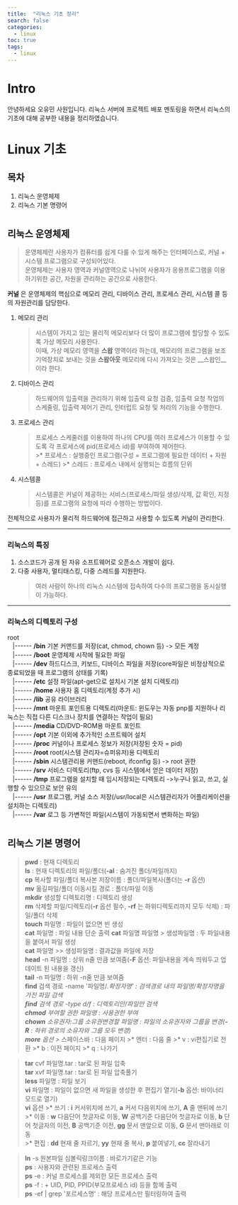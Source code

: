 ```yaml
---
title:  "리눅스 기초 정리"
search: false
categories: 
  - linux
toc: true  
tags:
  - linux
---
```


# Intro
안녕하세요 오유민 사원입니다. 리눅스 서버에 프로젝트 배포 멘토링을 하면서 리눅스의 기초에 대해 공부한 내용을 정리하였습니다.   

# __Linux 기초__

## 목차
1. 리눅스 운영체제
2. 리눅스 기본 명령어

#

## 리눅스 운영체제 
> 운영체제란 사용자가 컴퓨터를 쉽게 다룰 수 있게 해주는 인터페이스로, 커널 + 시스템 프로그램으로 구성되어있다.  
운영체제는 사용자 영역과 커널영역으로 나뉘어 사용자가 응용프로그램을 이용하기위한 공간, 자원을 관리하는 공간으로 사용한다.   
  
__커널__ 은 운영체제의 핵심으로 메모리 관리, 디바이스 관리, 프로세스 관리, 시스템 콜 등의 자원관리를 담당한다.

1. 메모리 관리
    >시스템이 가지고 있는 물리적 메모리보다 더 많이 프로그램에 할당할 수 있도록 가상 메모리 사용한다.  
    이때, 가상 메모리 영역을 __스왑__ 영역이라 하는데, 메모리의 프로그램을 보조 기억장치로 보내는 것을 __스왑아웃__ 메모리에 다시 가져오는 것은 __스왑인__이라 한다.  

2. 디바이스 관리
    >하드웨어의 입출력을 관리하기 위해 입출력 요청 검증, 입출력 요청 작업의 스케줄링, 입출력 제어기 관리, 인터럽트 요청 및 처리의 기능을 수행한다.  

3. 프로세스 관리
    >프로세스 스케줄러를 이용하여 하나의 CPU를 여러 프로세스가 이용할 수 있도록 각 프로세스에 pid(프로세스 id)를 부여하여 제어한다.  
        >* 프로세스 : 실행중인 프로그램(구성 = 프로그램에 필요한 데이터 + 자원 + 스레드)
        >* 스레드 : 프로세스 내에서 실행되는 흐름의 단위  
    >  

4. 시스템콜
    > 시스템콜은 커널이 제공하는 서비스(프로세스/파일 생성/삭제, 값 확인, 지정 등)를 프로그램의 요청에 따라 수행하는 방법이다.
  
전체적으로 사용자가 물리적 하드웨어에 접근하고 사용할 수 있도록 커널이 관리한다.
  
  ----------------------------------------

### 리눅스의 특징  
1. 소스코드가 공개 된 자유 소프트웨어로 오픈소스 개발이 쉽다.
2. 다중 사용자, 멀티태스킹, 다중 스레드를 지원한다.
    >여러 사람이 하나의 리눅스 시스템에 접속하여 다수의 프로그램을 동시실행이 가능하다.  

-----------------------------------------
### 리눅스의 디렉토리 구성 
root  
&nbsp;&nbsp;&nbsp;|------ __/bin__ 기본 커맨드를 저장(cat, chmod, chown 등) -> 모든 계정  
&nbsp;&nbsp;&nbsp;|------ __/boot__ 운영체제 시작에 필요한 파일  
&nbsp;&nbsp;&nbsp;|------ __/dev__ 하드디스크, 키보드, 디바이스 파일을 저장(core파일은 비정상적으로 종료되었을 때 프로그램의 상태를 기록)  
&nbsp;&nbsp;&nbsp;|------ __/etc__ 설정 파일(apt-get으로 설치시 기본 설치 디렉토리)  
&nbsp;&nbsp;&nbsp;|------ __/home__ 사용자 홈 디렉토리(계정 추가 시)  
&nbsp;&nbsp;&nbsp;|------ __/lib__ 공유 라이브러리  
&nbsp;&nbsp;&nbsp;|------ __/mnt__ 마운트 포인트용 디렉토리(마운트: 윈도우는 자동 pnp를 지원하나 리눅스는 직접 다른 디스크나 장치를 연결하는 작업이 필요)  
&nbsp;&nbsp;&nbsp;|------ __/media__ CD/DVD-ROM용 마운트 포인트  
&nbsp;&nbsp;&nbsp;|------ __/opt__ 기본 이외에 추가적인 소프트웨어 설치  
&nbsp;&nbsp;&nbsp;|------ __/proc__ 커널이나 프로세스 정보가 저장(저장된 숫자 = pid)  
&nbsp;&nbsp;&nbsp;|------ __/root__ root(시스템 관리자=슈퍼유저)용 디렉토리  
&nbsp;&nbsp;&nbsp;|------ __/sbin__ 시스템관리용 커맨드(reboot, ifconfig 등) -> root 권한  
&nbsp;&nbsp;&nbsp;|------ __/srv__ 서비스 디렉토리(ftp, cvs 등 시스템에서 얻은 데이터 저장)  
&nbsp;&nbsp;&nbsp;|------ __/tmp__ 프로그램을 설치할 때 임시저장되는 디렉토리 ->누구나 읽고, 쓰고, 실행할 수 있으므로 보안 유의  
&nbsp;&nbsp;&nbsp;|------ __/usr__ 프로그램, 커널 소스 저장(/usr/local은 시스템관리자가 어플리케이션을 설치하는 디렉토리)  
&nbsp;&nbsp;&nbsp;|------ __/var__ 로그 등 가변적인 파일(시스템이 가동되면서 변화하는 파일)
#

## 리눅스 기본 명령어  

>__pwd__ : 현재 디렉토리  
>__ls__ : 현재 디렉토리의 파일/폴더(__-al__ : 숨겨진 폴더/파일까지)   
>__cp__ 복사할 파일/폴더 복사본 저장이름 : 폴더/파일복사(폴더는 __-r__ 옵션)  
>__mv__ 옮길파일/폴더 이동시킬 경로 : 폴더/파일 이동  
>__mkdir__ 생성할 디렉토리명 : 디렉토리 생성  
>__rm__ 삭제할 파일/디렉토리(__-r__ 옵션 필수, __-rf__ 는 하위디렉토리까지 모두 삭제) : 파일/폴더 삭제  
>__touch__ 파일명 : 파일이 없으면 빈 생성  
>__cat__ 파일명 : 파일 내용 단순 출력
>__cat__ 파일명 파일명 > 생성파일명 : 두 파일내용을 붙여서 파일 생성  
>__cat__ 파일명 >> 생성파일명 : 결과값을 파일에 저장  
>__head__ -n 파일명 : 상위 n줄 만큼 보여줌(__-F__ 옵션: 파일내용을 계속 띄워두고 업데이트 된 내용을 갱신)  
>__tail__ -n 파일명 : 하위 -n줄 만큼 보여줌  
>__find__ 검색 경로 -name '파일명/*.확장자명' : 검색경로 내의 파일명/확장자명을 가진 파일 검색  
>__find__ 검색 경로 -type d/f : 디렉토리만/파일만 검색  
>__chmod__ 부여할 권한 파일명 : 사용권한 부여  
>__chown__ 소유권자:그룹 소유권변경할 파일명 : 파일의 소유권자와 그룹을 변경(__-R__ : 하위 경로의 소유자와 그룹 모두 변경)  
>__more__ 옵션 
    >* 스페이스바 : 다음 페이지
    >* 엔터 : 다음 줄
    >* v : vi편집기로 전환
    >* b : 이전 페이지
    >* q : 나가기  

>__tar__ cvf 파일명.tar : tar로 된 파일 압축  
>__tar__ xvf 파일명.tar : tar로 된 파일 압축풀기  
>__less__ 파일명 : 파일 보기  
>__vi__ 파일명 : 파일이 없으면 새 파일을 생성한 후 편집기 열기(__-b__ 옵션: 바이너리 모드로 열기)  
>__vi__ 옵션 
    >* 쓰기 : __i__ 커서위치에 쓰기, __a__ 커서 다음위치에 쓰기, __A__ 줄 맨뒤에 쓰기  
    >* 이동 : __w__ 다음단어 첫글자로 이동, __W__ 공백기준 다음단어 첫글자로 이동, __b__ 단어 첫글자의 이전, __B__ 공백기준 이전, __gg__ 문서 맨앞으로 이동, __G__ 문서 맨아래로 이동  
    >* 편집 : __dd__ 현재 줄 자르기, __yy__ 현재 줄 복사, __p__ 붙여넣기, __cc__ 잘라내기    

>__ln__ -s 원본파일 심볼릭링크이름 : 바로가기같은 기능  
>__ps__ : 사용자와 관련된 프로세스 출력  
>__ps__ -e : 커널 프로세스를 제외한 모든 프로세스 출력  
>__ps__ -f : + UID, PID, PPID(부모프로세스 id) 등을 함께 출력  
>__ps__ -ef | grep '포르세스명' : 해당 프로세스만 필터링하여 출력  
